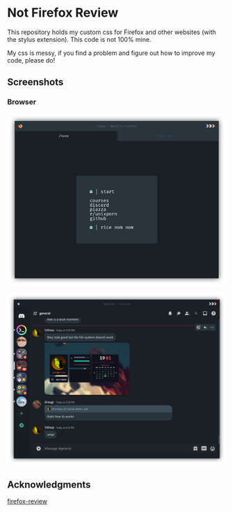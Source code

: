 # Not Firefox Review

This repository holds my custom css for Firefox and other websites (with the stylus extension). This code is not 100% mine.

My css is messy, if you find a problem and figure out how to improve my code, please do!

## Screenshots

### Browser

![oof](https://github.com/JavaCafe01/firefox-css/blob/master/screenshots/browser.png)

![oof1](https://github.com/JavaCafe01/firefox-css/blob/master/screenshots/discord.png)

## Acknowledgments
[firefox-review](https://github.com/fellowish/firefox-review)
